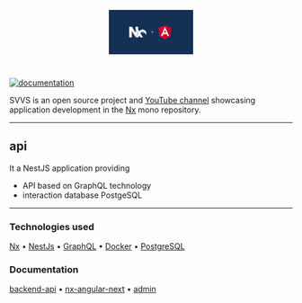<!--suppress HtmlDeprecatedAttribute -->
<p align="center">
<img src="https://github.com/bongoman-by/svvs/blob/main/images/logo.png" width="150" alt="logo svvs">
</p>

#

[![documentation](https://github.com/bongoman-by/svvs/actions/workflows/generateDocs.yml/badge.svg)](https://github.com/bongoman-by/svvs/actions/workflows/generateDocs.yml)

SVVS is an open source project and [YouTube channel](https://www.youtube.com/channel/UCE8ux2eOsw_X7XVrI5mpYkg) showcasing application development in the [Nx](https://nx.dev) mono repository.

---

## api

It a NestJS application providing

- API based on GraphQL technology
- interaction database PostgeSQL

---

### Technologies used

[Nx](https://nx.dev)
• [NestJs](https://nestjs.com)
• [GraphQL](https://graphql.org/)
• [Docker](https://www.docker.com/)
• [PostgreSQL](https://www.postgresql.org/)

### Documentation

[backend-api](https://bongoman-by.github.io/svvs/api/)
• [nx-angular-next](https://bongoman-by.github.io/svvs/nx-angular-next/)
• [admin](https://bongoman-by.github.io/svvs/api/)
